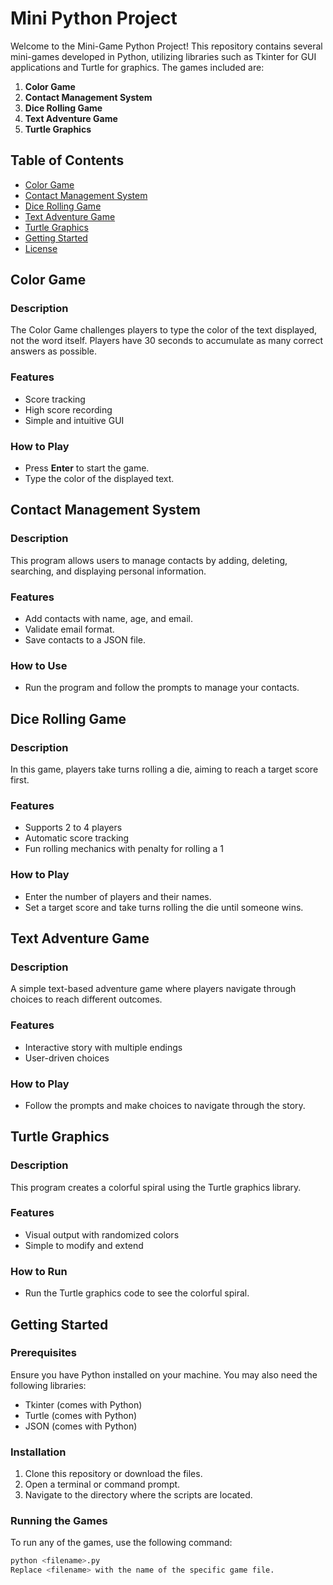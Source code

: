 # Mini Python Project

Welcome to the Mini-Game Python Project! This repository contains several mini-games developed in Python, utilizing libraries such as Tkinter for GUI applications and Turtle for graphics. The games included are:

1. **Color Game**
2. **Contact Management System**
3. **Dice Rolling Game**
4. **Text Adventure Game**
5. **Turtle Graphics**

## Table of Contents

- [Color Game](#color-game)
- [Contact Management System](#contact-management-system)
- [Dice Rolling Game](#dice-rolling-game)
- [Text Adventure Game](#text-adventure-game)
- [Turtle Graphics](#turtle-graphics)
- [Getting Started](#getting-started)
- [License](#license)

## Color Game

### Description
The Color Game challenges players to type the color of the text displayed, not the word itself. Players have 30 seconds to accumulate as many correct answers as possible.

### Features
- Score tracking
- High score recording
- Simple and intuitive GUI

### How to Play
- Press **Enter** to start the game.
- Type the color of the displayed text.

## Contact Management System

### Description
This program allows users to manage contacts by adding, deleting, searching, and displaying personal information.

### Features
- Add contacts with name, age, and email.
- Validate email format.
- Save contacts to a JSON file.

### How to Use
- Run the program and follow the prompts to manage your contacts.

## Dice Rolling Game

### Description
In this game, players take turns rolling a die, aiming to reach a target score first.

### Features
- Supports 2 to 4 players
- Automatic score tracking
- Fun rolling mechanics with penalty for rolling a 1

### How to Play
- Enter the number of players and their names.
- Set a target score and take turns rolling the die until someone wins.

## Text Adventure Game

### Description
A simple text-based adventure game where players navigate through choices to reach different outcomes.

### Features
- Interactive story with multiple endings
- User-driven choices

### How to Play
- Follow the prompts and make choices to navigate through the story.

## Turtle Graphics

### Description
This program creates a colorful spiral using the Turtle graphics library.

### Features
- Visual output with randomized colors
- Simple to modify and extend

### How to Run
- Run the Turtle graphics code to see the colorful spiral.

## Getting Started

### Prerequisites
Ensure you have Python installed on your machine. You may also need the following libraries:
- Tkinter (comes with Python)
- Turtle (comes with Python)
- JSON (comes with Python)

### Installation
1. Clone this repository or download the files.
2. Open a terminal or command prompt.
3. Navigate to the directory where the scripts are located.

### Running the Games
To run any of the games, use the following command:

```bash
python <filename>.py
Replace <filename> with the name of the specific game file.

